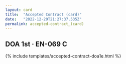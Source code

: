 ```yaml
---
layout: card
title:  "Accepted Contract (card)"
date:   "2022-12-29T21:27:37.535Z"
permalink: accepted-contract_(card)
---
```


## DOA 1st &middot; EN-069 C

{% include templates/accepted-contract-doa1e.html %}
